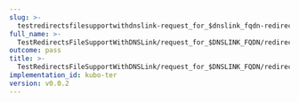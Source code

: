 ```yaml
---
slug: >-
  testredirectsfilesupportwithdnslink-request_for_$dnslink_fqdn-redirect-one_redirects_with_default_of_301,_per__redirects_file_(direct_http)
full_name: >-
  TestRedirectsFileSupportWithDNSLink/request_for_$DNSLINK_FQDN/redirect-one_redirects_with_default_of_301,_per__redirects_file_(direct_HTTP)
outcome: pass
title: >-
  TestRedirectsFileSupportWithDNSLink/request_for_$DNSLINK_FQDN/redirect-one_redirects_with_default_of_301,_per__redirects_file_(direct_HTTP)
implementation_id: kubo-ter
version: v0.0.2
---
```


